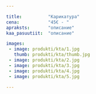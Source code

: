 ```yaml
---

title:          "Карикатура"
cena:           "45€ - "
apraksts:       "описание"
kaa_pasuutiit:  "описание"

images:
 - image: produkti/kta/1.jpg
   thumb: produkti/kta/thumb.jpg
 - image: produkti/kta/2.jpg
 - image: produkti/kta/3.jpg
 - image: produkti/kta/4.jpg
 - image: produkti/kta/5.jpg

---
```

